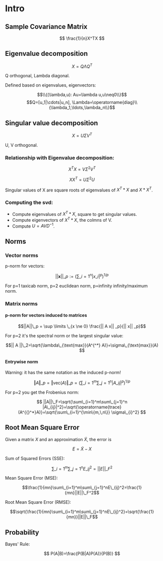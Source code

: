 Intro
===

Sample Covariance Matrix
---

$$ \frac{1}{n}X^TX $$

Eigenvalue decomposition
---

$$ X=Q\Lambda Q^T $$

Q orthogonal, Lambda diagonal.

Defined based on eigenvalues, eigenvectors:

$$\\{(\lambda,u): Au=\lambda u,u\neq0\\}$$
$$Q=[u_1|\cdots|u_n], \Lambda=\operatorname{diag}\\{\lambda_1,\ldots,\lambda_n\\}$$

Singular value decomposition
---

$$ X=U\Sigma V^T $$

U, V orthogonal.

### Relationship with Eigenvalue decomposition:

$$ X^TX=V\Sigma^2V^T $$

$$ XX^T=U\Sigma^2U$$

Singular values of X are square roots of eigenvalues of $X^T*X$ and $X*X^T$.

### Computing the svd:

* Compute eigenvalues of $X^T*X$, square to get singular values.
* Compute eigenvectors of $X^T*X$, the colmns of V.
* Compute $U=AVD^{-1}$.

Norms
---

### Vector norms

p-norm for vectors:

$$||\mathbf{x}||\_p := \bigg( \sum\_{i=1}^n |x\_i|^p \bigg)^{1/p}$$

For p=1 taxicab norm, p=2 euclidean norm, p=infinity infinity/maximum norm.

### Matrix norms

#### p-norm for vectors induced to matrices

$$||A||\_p = \sup \limits \_{x \ne 0} \frac{|| A x|| _p}{|| x|| _p}$$

For p=2 it's the spectral norm or the largest singular value:

$$|| A ||\_2=\sqrt{\lambda\_{\text{max}}(A^{^*} A)}=\sigma\_{\text{max}}(A) $$

#### Entrywise norm

Warning: it has the same notation as the induced p-norm!

$$\Vert A \Vert\_{p} = \Vert \mathrm{vec}(A) \Vert\_{p} = \left( \sum\_{i=1}^m \sum\_{j=1}^n |A\_{ij}|^p \right)^{1/p}$$ 

For p=2 you get the Frobenius norm:

$$ ||A||\_F=\sqrt{\sum\_{i=1}^m\sum\_{j=1}^n |A\_{ij}|^2}=\sqrt{\operatorname{trace}(A^{{}^*}A)}=\sqrt{\sum\_{i=1}^{\min\{m,\,n\}} \sigma\_{i}^2} $$


Root Mean Square Error
---

Given a matrix $X$ and an approximation $\tilde{X}$, the error is

$$E=\tilde{X}-X$$

Sum of Squared Errors (SSE):

$$\sum\_{i=1}^m\sum\_{j=1}^nE\_{ij}^2=||E||\_F^2$$

Mean Square Error (MSE):

$$\frac{1}{mn}\sum\_{i=1}^m\sum\_{j=1}^nE\_{ij}^2=\frac{1}{mn}||E||\_F^2$$

Root Mean Square Error (RMSE):

$$\sqrt{\frac{1}{mn}\sum\_{i=1}^m\sum\_{j=1}^nE\_{ij}^2}=\sqrt{\frac{1}{mn}}||E||\_F$$

Probability
---

Bayes' Rule:

$$ P(A|B)=\frac{P(B|A)P(A)}{P(B)} $$

